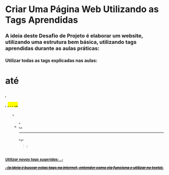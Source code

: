 # Criar Uma Página Web Utilizando as Tags Aprendidas
### A ideia deste Desafio de Projeto é elaborar um website, utilizando uma estrutura bem básica, utilizando tags aprendidas durante as aulas práticas:
 
#### Utilizar todas as tags explicadas nas aulas: <h1> até <h6>, <p>, <mark>, <small>, <i>, <u>, <strong>, <ol>, <ul>, <li>, <a>, <hr>, <sub>, <sup>, <blockquote>;
#### Utilizar novas tags sugeridas: <font>, <del>, <p>, <abbr> (a ideia é buscar estas tags na internet, entender como ela funciona e utilizar no texto).
